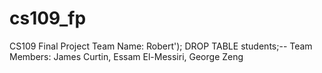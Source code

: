 # cs109_fp
CS109 Final Project
Team Name: Robert'); DROP TABLE students;--
Team Members: James Curtin, Essam El-Messiri, George Zeng
